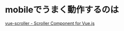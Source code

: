

# mobileでうまく動作するのは

[vue-scroller - Scroller Component for Vue.js](https://github.com/wangdahoo/vue-scroller)
